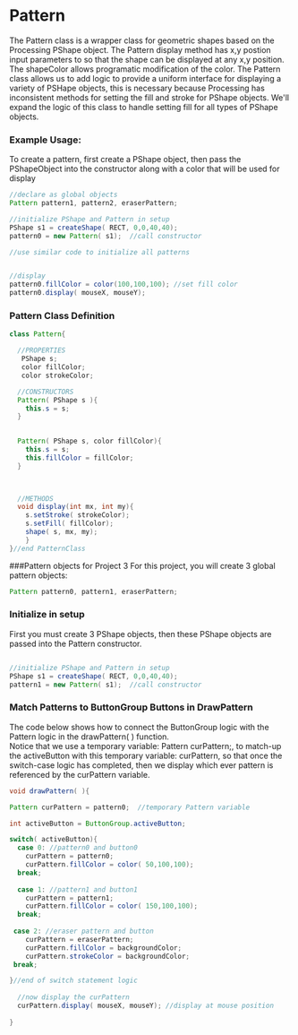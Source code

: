 # Pattern

The Pattern class is a wrapper class for geometric shapes based on the Processing PShape object. The Pattern display method has x,y postion input parameters to so that the shape can be displayed at any x,y position.  The shapeColor allows programatic modification of the color. The Pattern class allows us to add logic to provide a uniform interface for displaying a variety of PSHape objects, this is necessary because Processing has inconsistent methods for setting the fill and stroke for PShape objects.  We'll expand the logic of this class to handle setting fill for all types of PShape objects.

### Example Usage:

To create a pattern, first create a PShape object, then pass the PShapeObject into the constructor along with a color that will be used for display

```java
//declare as global objects
Pattern pattern1, pattern2, eraserPattern;

//initialize PShape and Pattern in setup
PShape s1 = createShape( RECT, 0,0,40,40);
pattern0 = new Pattern( s1);  //call constructor

//use similar code to initialize all patterns


//display 
pattern0.fillColor = color(100,100,100); //set fill color
pattern0.display( mouseX, mouseY);
```

### Pattern Class Definition

```java
class Pattern{

  //PROPERTIES
   PShape s;
   color fillColor;
   color strokeColor;

  //CONSTRUCTORS
  Pattern( PShape s ){
    this.s = s;
  }

  
  Pattern( PShape s, color fillColor){
    this.s = s;
    this.fillColor = fillColor;
  }
  


  //METHODS
  void display(int mx, int my){
    s.setStroke( strokeColor);
    s.setFill( fillColor);
    shape( s, mx, my);
    } 
}//end PatternClass
```

###Pattern objects for Project 3
For this project, you will create 3 global pattern objects:  

```java
Pattern pattern0, pattern1, eraserPattern;
```

### Initialize in setup  
First you must create 3 PShape objects, then these PShape objects are passed into the Pattern constructor.

```java

//initialize PShape and Pattern in setup
PShape s1 = createShape( RECT, 0,0,40,40);
pattern1 = new Pattern( s1);  //call constructor
```

### Match Patterns to ButtonGroup Buttons in DrawPattern
The code below shows how to connect the ButtonGroup logic with the Pattern logic in the drawPattern( ) function.  
Notice that we use a temporary variable: Pattern curPattern;, to match-up the activeButton with this temporary variable: curPattern, so that once the switch-case logic has completed, then we display which ever pattern is referenced by the curPattern variable.

```java
void drawPattern( ){

Pattern curPattern = pattern0;  //temporary Pattern variable

int activeButton = ButtonGroup.activeButton;

switch( activeButton){
  case 0: //pattern0 and button0
    curPattern = pattern0;
    curPattern.fillColor = color( 50,100,100);
  break;
  
  case 1: //pattern1 and button1
    curPattern = pattern1;
    curPattern.fillColor = color( 150,100,100);
  break;
 
 case 2: //eraser pattern and button
    curPattern = eraserPattern;
    curPattern.fillColor = backgroundColor;
    curPattern.strokeColor = backgroundColor;
 break;

}//end of switch statement logic
  
  //now display the curPattern
  curPattern.display( mouseX, mouseY); //display at mouse position
  
}
```



